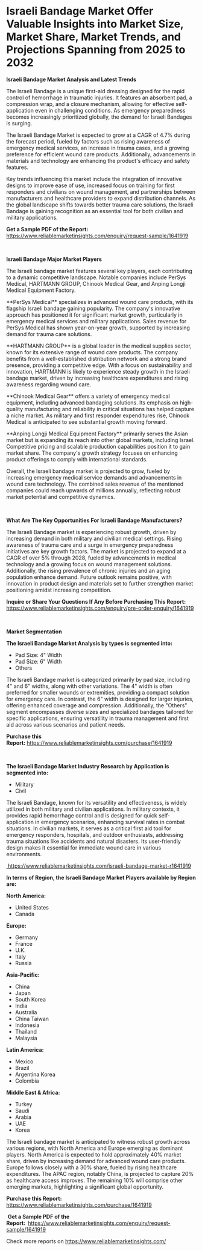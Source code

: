 <p><h1>Israeli Bandage Market Offer Valuable Insights into Market Size, Market Share, Market Trends, and Projections Spanning from 2025 to 2032</h1></p><p><strong>Israeli Bandage Market Analysis and Latest Trends</strong></p>
<p><p>The Israeli Bandage is a unique first-aid dressing designed for the rapid control of hemorrhage in traumatic injuries. It features an absorbent pad, a compression wrap, and a closure mechanism, allowing for effective self-application even in challenging conditions. As emergency preparedness becomes increasingly prioritized globally, the demand for Israeli Bandages is surging.</p><p>The Israeli Bandage Market is expected to grow at a CAGR of 4.7% during the forecast period, fueled by factors such as rising awareness of emergency medical services, an increase in trauma cases, and a growing preference for efficient wound care products. Additionally, advancements in materials and technology are enhancing the product's efficacy and safety features.</p><p>Key trends influencing this market include the integration of innovative designs to improve ease of use, increased focus on training for first responders and civilians on wound management, and partnerships between manufacturers and healthcare providers to expand distribution channels. As the global landscape shifts towards better trauma care solutions, the Israeli Bandage is gaining recognition as an essential tool for both civilian and military applications.</p></p>
<p><strong>Get a Sample PDF of the Report:&nbsp;</strong> <a href="https://www.reliablemarketinsights.com/enquiry/request-sample/1641919?utm_campaign=2748&utm_medium=2&utm_source=Github&utm_content=ia&utm_term=05042025&utm_id=israeli-bandage">https://www.reliablemarketinsights.com/enquiry/request-sample/1641919</a></p>
<p>&nbsp;</p>
<p><strong>Israeli Bandage Major Market Players</strong></p>
<p><p>The Israeli bandage market features several key players, each contributing to a dynamic competitive landscape. Notable companies include PerSys Medical, HARTMANN GROUP, Chinook Medical Gear, and Anping Longji Medical Equipment Factory.</p><p>**PerSys Medical** specializes in advanced wound care products, with its flagship Israeli bandage gaining popularity. The company's innovative approach has positioned it for significant market growth, particularly in emergency medical services and military applications. Sales revenue for PerSys Medical has shown year-on-year growth, supported by increasing demand for trauma care solutions.</p><p>**HARTMANN GROUP** is a global leader in the medical supplies sector, known for its extensive range of wound care products. The company benefits from a well-established distribution network and a strong brand presence, providing a competitive edge. With a focus on sustainability and innovation, HARTMANN is likely to experience steady growth in the Israeli bandage market, driven by increasing healthcare expenditures and rising awareness regarding wound care.</p><p>**Chinook Medical Gear** offers a variety of emergency medical equipment, including advanced bandaging solutions. Its emphasis on high-quality manufacturing and reliability in critical situations has helped capture a niche market. As military and first responder expenditures rise, Chinook Medical is anticipated to see substantial growth moving forward.</p><p>**Anping Longji Medical Equipment Factory** primarily serves the Asian market but is expanding its reach into other global markets, including Israel. Competitive pricing and scalable production capabilities position it to gain market share. The company's growth strategy focuses on enhancing product offerings to comply with international standards.</p><p>Overall, the Israeli bandage market is projected to grow, fueled by increasing emergency medical service demands and advancements in wound care technology. The combined sales revenue of the mentioned companies could reach upwards of millions annually, reflecting robust market potential and competitive dynamics.</p></p>
<p>&nbsp;</p>
<p><strong>What Are The Key Opportunities For Israeli Bandage Manufacturers?</strong></p>
<p><p>The Israeli Bandage market is experiencing robust growth, driven by increasing demand in both military and civilian medical settings. Rising awareness of trauma care and a surge in emergency preparedness initiatives are key growth factors. The market is projected to expand at a CAGR of over 5% through 2028, fueled by advancements in medical technology and a growing focus on wound management solutions. Additionally, the rising prevalence of chronic injuries and an aging population enhance demand. Future outlook remains positive, with innovation in product design and materials set to further strengthen market positioning amidst increasing competition.</p></p>
<p><strong>Inquire or Share Your Questions If Any Before Purchasing This Report:</strong> <a href="https://www.reliablemarketinsights.com/enquiry/pre-order-enquiry/1641919?utm_campaign=2748&utm_medium=2&utm_source=Github&utm_content=ia&utm_term=05042025&utm_id=israeli-bandage">https://www.reliablemarketinsights.com/enquiry/pre-order-enquiry/1641919</a></p>
<p>&nbsp;</p>
<p><strong>Market Segmentation</strong></p>
<p><strong>The Israeli Bandage Market Analysis by types is segmented into:</strong></p>
<p><ul><li>Pad Size: 4" Width</li><li>Pad Size: 6" Width</li><li>Others</li></ul></p>
<p><p>The Israeli Bandage market is categorized primarily by pad size, including 4" and 6" widths, along with other variations. The 4" width is often preferred for smaller wounds or extremities, providing a compact solution for emergency care. In contrast, the 6" width is designed for larger injuries, offering enhanced coverage and compression. Additionally, the "Others" segment encompasses diverse sizes and specialized bandages tailored for specific applications, ensuring versatility in trauma management and first aid across various scenarios and patient needs.</p></p>
<p><strong>Purchase this Report:&nbsp;</strong><a href="https://www.reliablemarketinsights.com/purchase/1641919?utm_campaign=2748&utm_medium=2&utm_source=Github&utm_content=ia&utm_term=05042025&utm_id=israeli-bandage">https://www.reliablemarketinsights.com/purchase/1641919</a></p>
<p>&nbsp;</p>
<p><strong>The Israeli Bandage Market Industry Research by Application is segmented into:</strong></p>
<p><ul><li>Military</li><li>Civil</li></ul></p>
<p><p>The Israeli Bandage, known for its versatility and effectiveness, is widely utilized in both military and civilian applications. In military contexts, it provides rapid hemorrhage control and is designed for quick self-application in emergency scenarios, enhancing survival rates in combat situations. In civilian markets, it serves as a critical first aid tool for emergency responders, hospitals, and outdoor enthusiasts, addressing trauma situations like accidents and natural disasters. Its user-friendly design makes it essential for immediate wound care in various environments.</p></p>
<p><a href="https://www.reliablemarketinsights.com/israeli-bandage-market-r1641919?utm_campaign=2748&utm_medium=2&utm_source=Github&utm_content=ia&utm_term=05042025&utm_id=israeli-bandage">&nbsp;https://www.reliablemarketinsights.com/israeli-bandage-market-r1641919</a></p>
<p><strong>In terms of Region, the Israeli Bandage Market Players available by Region are:</strong></p>
<p>
    <p> <strong> North America: </strong>
        <ul>
            <li>United States</li>
            <li>Canada</li>
        </ul>
        </p> 
    <p> <strong> Europe: </strong>
        <ul>
            <li>Germany</li>
            <li>France</li>
            <li>U.K.</li>
            <li>Italy</li>
            <li>Russia</li>
        </ul>
        </p> 
    <p> <strong> Asia-Pacific: </strong>
        <ul>
            <li>China</li>
            <li>Japan</li>
            <li>South Korea</li>
            <li>India</li>
            <li>Australia</li>
            <li>China Taiwan</li>
            <li>Indonesia</li>
            <li>Thailand</li>
            <li>Malaysia</li>
        </ul>
        </p> 
    <p> <strong> Latin America: </strong>
        <ul>
            <li>Mexico</li>
            <li>Brazil</li>
            <li>Argentina Korea</li>
            <li>Colombia</li>
        </ul>
        </p> 
    <p> <strong> Middle East & Africa: </strong>
        <ul>
            <li>Turkey</li>
            <li>Saudi</li>
            <li>Arabia</li>
            <li>UAE</li>
            <li>Korea</li>
        </ul>
    </p>
    </p>
<p><p>The Israeli bandage market is anticipated to witness robust growth across various regions, with North America and Europe emerging as dominant players. North America is expected to hold approximately 40% market share, driven by increasing demand for advanced wound care products. Europe follows closely with a 30% share, fueled by rising healthcare expenditures. The APAC region, notably China, is projected to capture 20% as healthcare access improves. The remaining 10% will comprise other emerging markets, highlighting a significant global opportunity.</p></p>
<p><strong>Purchase this Report: </strong><a href="https://www.reliablemarketinsights.com/purchase/1641919?utm_campaign=2748&utm_medium=2&utm_source=Github&utm_content=ia&utm_term=05042025&utm_id=israeli-bandage">https://www.reliablemarketinsights.com/purchase/1641919</a></p>
<p>&nbsp;<strong>Get a Sample PDF of the Report:&nbsp;&nbsp;</strong><a href="https://www.reliablemarketinsights.com/enquiry/request-sample/1641919?utm_campaign=2748&utm_medium=2&utm_source=Github&utm_content=ia&utm_term=05042025&utm_id=israeli-bandage">https://www.reliablemarketinsights.com/enquiry/request-sample/1641919</a></p>
<p><strong></strong></p>
<p>Check more reports on <a href="https://www.reliablemarketinsights.com/?utm_campaign=2748&utm_medium=2&utm_source=Github&utm_content=ia&utm_term=05042025&utm_id=israeli-bandage">https://www.reliablemarketinsights.com/</a></p>